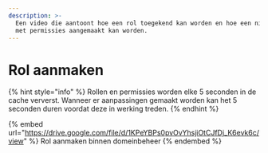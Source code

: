 ```yaml
---
description: >-
  Een video die aantoont hoe een rol toegekend kan worden en hoe een nieuwe rol
  met permissies aangemaakt kan worden.
---
```


# Rol aanmaken

{% hint style="info" %}
Rollen en permissies worden elke 5 seconden in de cache ververst. Wanneer er  aanpassingen gemaakt worden kan het 5 seconden duren voordat deze in werking treden.
{% endhint %}

{% embed url="https://drive.google.com/file/d/1KPeYBPs0pvOvYhsjiOtCJfDj_K6evk6c/view" %}
Rol aanmaken binnen domeinbeheer
{% endembed %}

